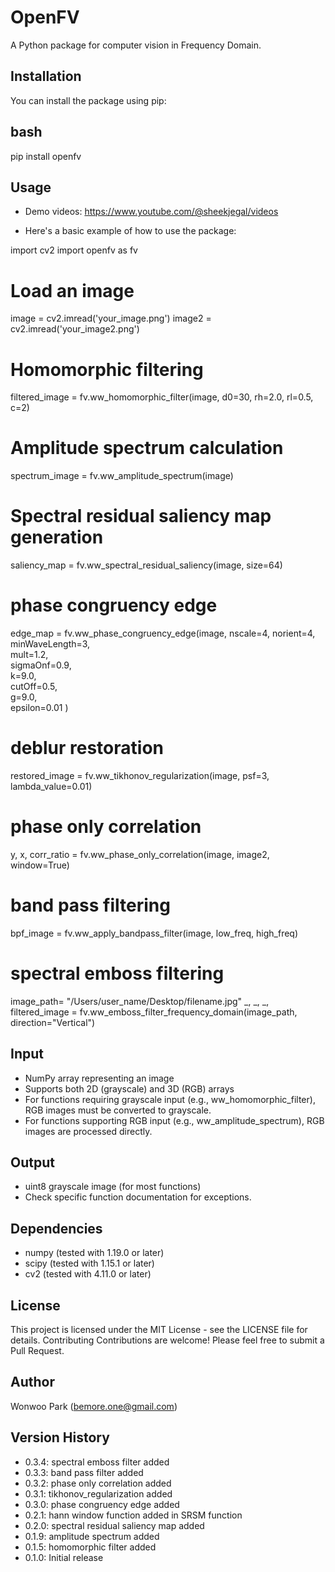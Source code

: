# OpenFV
A Python package for computer vision in Frequency Domain.

## Installation
You can install the package using pip:

## bash
pip install openfv

## Usage
- Demo videos: https://www.youtube.com/@sheekjegal/videos

- Here's a basic example of how to use the package:

import cv2
import openfv as fv

# Load an image
image = cv2.imread('your_image.png')
image2 = cv2.imread('your_image2.png')

# Homomorphic filtering
filtered_image = fv.ww_homomorphic_filter(image, d0=30, rh=2.0, rl=0.5, c=2)

# Amplitude spectrum calculation
spectrum_image = fv.ww_amplitude_spectrum(image)

# Spectral residual saliency map generation
saliency_map = fv.ww_spectral_residual_saliency(image, size=64)

# phase congruency edge
edge_map = fv.ww_phase_congruency_edge(image,
    nscale=4, 
    norient=4,         
    minWaveLength=3,   
    mult=1.2,          
    sigmaOnf=0.9,     
    k=9.0,             
    cutOff=0.5,      
    g=9.0,          
    epsilon=0.01
)

# deblur restoration
restored_image = fv.ww_tikhonov_regularization(image, psf=3, lambda_value=0.01)

# phase only correlation
y, x, corr_ratio = fv.ww_phase_only_correlation(image, image2, window=True)

# band pass filtering
bpf_image = fv.ww_apply_bandpass_filter(image, low_freq, high_freq)

# spectral emboss filtering
image_path= "/Users/user_name/Desktop/filename.jpg"
_, _, _, filtered_image = fv.ww_emboss_filter_frequency_domain(image_path, direction="Vertical")

## Input
- NumPy array representing an image
- Supports both 2D (grayscale) and 3D (RGB) arrays
- For functions requiring grayscale input (e.g., ww_homomorphic_filter), RGB images must be converted to grayscale.
- For functions supporting RGB input (e.g., ww_amplitude_spectrum), RGB images are processed directly.

## Output
- uint8 grayscale image (for most functions)
- Check specific function documentation for exceptions.

## Dependencies
- numpy (tested with 1.19.0 or later)
- scipy (tested with 1.15.1 or later)
- cv2 (tested with 4.11.0 or later)

## License
This project is licensed under the MIT License - see the LICENSE file for details.
Contributing
Contributions are welcome! Please feel free to submit a Pull Request.

## Author
Wonwoo Park (bemore.one@gmail.com)

## Version History
- 0.3.4: spectral emboss filter added
- 0.3.3: band pass filter added 
- 0.3.2: phase only correlation added
- 0.3.1: tikhonov_regularization added
- 0.3.0: phase congruency edge added
- 0.2.1: hann window function added in SRSM function
- 0.2.0: spectral residual saliency map added
- 0.1.9: amplitude spectrum added
- 0.1.5: homomorphic filter added
- 0.1.0: Initial release